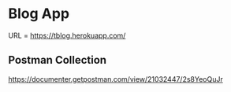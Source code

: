 # Blog App 

URL = https://tblog.herokuapp.com/

## Postman Collection

https://documenter.getpostman.com/view/21032447/2s8YeoQuJr
